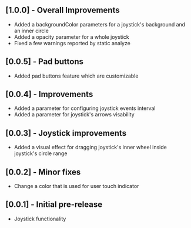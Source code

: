 ## [1.0.0] - Overall Improvements

* Added a backgroundColor parameters for a joystick's background and an inner circle
* Added a opacity parameter for a whole joystick
* Fixed a few warnings reported by static analyze

## [0.0.5] - Pad buttons

* Added pad buttons feature which are customizable

## [0.0.4] - Improvements

* Added a parameter for configuring joystick events interval
* Added a parameter for joystick's arrows visability

## [0.0.3] - Joystick improvements

* Added a visual effect for dragging joystick's inner wheel inside joystick's circle range

## [0.0.2] - Minor fixes

* Change a color that is used for user touch indicator

## [0.0.1] - Initial pre-release

* Joystick functionality
